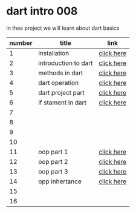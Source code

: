 # dart intro 008
 in thes project we will learn about dart basics
 
|  number |  title | link  |  
|---|---|---|
| 1 |  installation |[click here](./classes/class1.md)   |
| 2  | introduction to dart  |[click here](./classes/dart_intro.md)  | 
| 3  | methods in dart  |  [click here](./classes/dart_methods.md) |  
| 4  | dart operation  |  [click here](./classes/dartoperation.md) |   
| 5  | dart project part  |   [click here](./classes/dartproject.md) |   
| 6  | if stament in dart  | [click here](./classes/ifstatment.md)  | 
| 7  |   |   | 
| 8  |   |   | 
| 9  |   |   | 
| 10 |   |   | 
| 11 |oop part 1|   [click here](./classes/oop1.md) | 
| 12 | oop part 2 |  [click here](./classes/oop2.md) | 
| 13 | oop part 3  |  [click here](./classes/oop3.md) | 
| 14 | opp inhertance  | [click here](./classes/oppinhertance.md)  | 
| 15 |   |   | 
| 16 |   |   | 